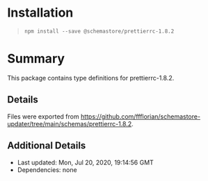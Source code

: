 # Installation
> `npm install --save @schemastore/prettierrc-1.8.2`

# Summary
This package contains type definitions for prettierrc-1.8.2.

## Details
Files were exported from https://github.com/ffflorian/schemastore-updater/tree/main/schemas/prettierrc-1.8.2.

## Additional Details
* Last updated: Mon, Jul 20, 2020, 19:14:56 GMT
* Dependencies: none
